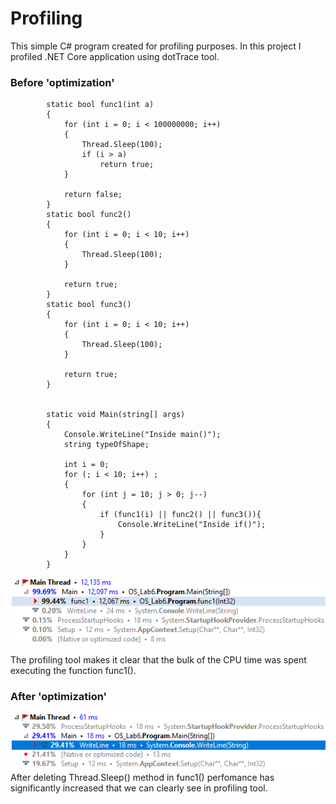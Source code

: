 # Profiling

This simple C# program created for profiling purposes. In this project I profiled .NET Core application using dotTrace tool.

### Before 'optimization'
```
        static bool func1(int a)
        {
            for (int i = 0; i < 100000000; i++)
            {
                Thread.Sleep(100);
                if (i > a)
                    return true;
            }

            return false;
        }
        static bool func2()
        {
            for (int i = 0; i < 10; i++)
            {
                Thread.Sleep(100);
            }

            return true;
        }
        static bool func3()
        {
            for (int i = 0; i < 10; i++)
            {
                Thread.Sleep(100);
            }

            return true;
        }


        static void Main(string[] args)
        {
            Console.WriteLine("Inside main()");
            string typeOfShape;

            int i = 0;
            for (; i < 10; i++) ;
            {
                for (int j = 10; j > 0; j--)
                {
                    if (func1(i) || func2() || func3()){
                        Console.WriteLine("Inside if()");
                    }
                }
            }
        }
```
![](img/img1.png)

The profiling tool makes it clear that the bulk of the CPU time was spent executing the function func1().

### After 'optimization'
![](img/img2.png)
After deleting Thread.Sleep() method in func1() perfomance has significantly increased that we can clearly see in profiling tool.